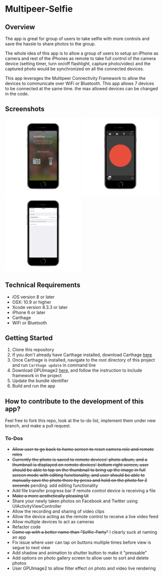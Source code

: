 # Multipeer-Selfie

## Overview
The app is great for group of users to take selfie with more controls and save the hassle to share photos to the group.

The whole idea of this app is to allow a group of users to setup an iPhone as camera and rest of the iPhones as remote to take full control of the camera device (setting timer, turn on/off flashlight, capture photo/video) and the captured photo would be synchronized on all the connected devices.

This app leverages the Multipeer Connectivity Framework to allow the devices to communicate over WiFi or Bluetooth.  This app allows 7 devices to be connected at the same time.  the max allowed devices can be changed in the code.

## Screenshots
<img src="https://github.com/rayjialin/Multipeer-Selfie/blob/master/Docs/Assets/Screenshots/ss01.png" width="250" height="250">
<img src="https://github.com/rayjialin/Multipeer-Selfie/blob/master/Docs/Assets/Screenshots/ss02.png" width="250" height="250">
<img src="https://github.com/rayjialin/Multipeer-Selfie/blob/master/Docs/Assets/Screenshots/ss03.png" width="250" height="250">

## Technical Requirements
* iOS version 8 or later
* OSX: 10.9 or higher
* Xcode version 8.3.3 or later
* iPhone 6 or later
* Carthage
* WiFi or Bluetooth

## Getting Started
1. Clone this repository
2. If you don't already have Carthage installed, download Carthage [here](https://github.com/Carthage/Carthage/releases)
3. Once Carthage is installed, navigate to the root directory of this project and run ```Carthage update``` in command line
4. Download GPUImage2 [here](https://github.com/BradLarson/GPUImage2), and follow the instruction to include framework in the project
5. Update the bundle identifier
6. Build and run the app
    
## How to contribute to the development of this app?
Feel free to fork this repo, look at the to-do list, implement them under new branch, and make a pull request.

### To-Dos
- ~~Allow user to go back to home screen to reset camera role and remote roles~~
- ~~Currently the photo is saved to remote devices' photo album, and a thumbnail is displayed on remote devices' bottom right screen, user should be able to tap on the thumbnail to bring up the image in full screen mode with editing functionality, and user should be able to manually save the photo there by press and hold on the photo for 2 seconds~~ pending: add editing functionality 
- Add file transfer progress bar if remote control device is receiving a file
- ~~Make a more aesthetically pleasing UI~~
- Share your newly taken photos on Facebook and Twitter using UIActivityViewController
- Allow the recording and sharing of video clips
- Allow the device acting as the remote control to receive a live video feed
- Allow multiple devices to act as cameras
- Refactor code
- ~~Come up with a better name than "Selfie-Party"~~ I clearly suck at naming an app
- Fix issue where user can tap on buttons multiple times before view is segue to next view
- Add shadow and animation to shutter button to make it "pressable"
- Add options on photo gallery screen to allow user to sort and delete photos
- User GPUImage2 to allow filter effect on photo and video live rendering
